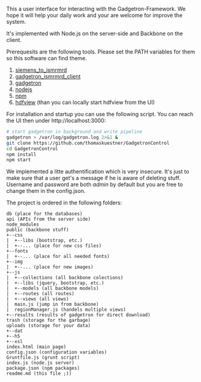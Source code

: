 This a user interface for interacting with the Gadgetron-Framework. We hope it will help your daily work and your are welcome for improve the system.

It's implemented with Node.js on the server-side and Backbone on the client.

Prerequesits are the following tools. Please set the PATH variables for them so this software can find theme.

1. [siemens_to_ismrmrd](https://github.com/ismrmrd/siemens_to_ismrmrd)
2. [gadgetron_ismrmrd_client](https://github.com/gadgetron/gadgetron-python-ismrmrd-client)
3. [gadgetron](https://github.com/gadgetron/gadgetron)
4. [nodejs](https://nodejs.org/en/)
5. [npm](https://www.npmjs.com/)
6. [hdfview](https://support.hdfgroup.org/products/java/hdfview/) (than you can locally start hdfview from the UI)

For installation and startup you can use the following script. You can reach the UI then under http://localhost:3000:

```bash
# start gadgetron in background and write pipeline
gadgetron > /var/log/gadgetron.log 2>&1 &
git clone https://github.com/thomaskuestner/GadgetronControl
cd GadgetronControl
npm install
npm start
```
We implemented a litte authentification which is very insecure. It's just to make sure that a user get's a message if he is aware of deleting stuff. Username and password are both _admin_ by default but you are free to change them in the config.json.

The project is ordered in the following folders:
```
db (place for the databases)
api (APIs from the server side)
node_modules
public (backbone stuff)
+--css
|  +--libs (bootstrap, etc.)
|  +--... (place for new css files)
+--fonts
|  +--... (place for all needed fonts)
+--img
|  +--... (place for new images)
+--js
|  +--collections (all backbone colections)
|  +--libs (jquery, bootstrap, etc.)
|  +--models (all backbone models)
|  +--routes (all routes)
|  +--views (all views)
|  main.js (jump in from backbone)
|  regionManager.js (handels multiple views)
+--results (results of gadgetron for direct download)
trash (storage for the garbage)
uploads (storage for your data)
+--dat
+--h5
+--xsl
index.html (main page)
config.json (configuration variables)
Gruntfile.js (grunt script)
index.js (node.js server)
package.json (npm packages)
readme.md (this file ;))
```
